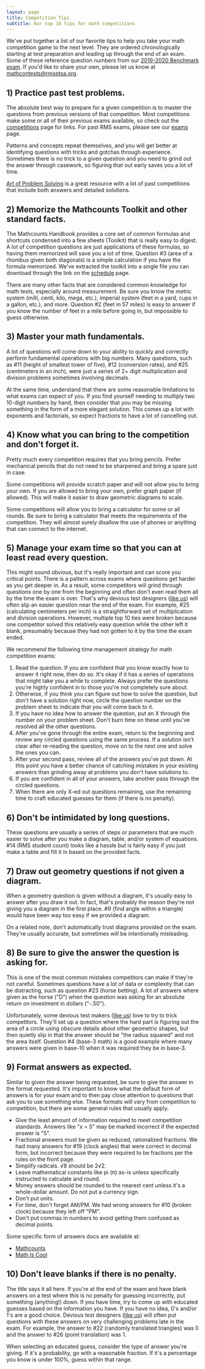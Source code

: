 ```yaml
---
layout: page
title: Competition Tips
subtitle: Our top 10 tips for math competitions
---
```


We've put together a list of our favorite tips to help you take your math competition game to the next level. They are
ordered chronologically starting at test preparation and leading up through the end of an exam. Some of these reference
question numbers from our [2019-2020 Benchmark exam](../exams). If you'd like to share your own, please let us know
at mathcontests@rmsptsa.org.

## 1) Practice past test problems.
The absolute best way to prepare for a given competition is to master the questions from previous versions of that
competition. Most competitions make some or all of their previous exams available, so check out the 
[competitions](../competitions) page for links. For past RMS exams, please see our [exams](../exams) page.

Patterns and concepts repeat themselves, and you will get better at identifying questions with tricks
and gotchas through experience. Sometimes there is no trick to a given question and you need to grind out the answer 
through casework, so figuring that out early saves you a lot of time.

[Art of Problem Solving](https://artofproblemsolving.com/) is a great resource with a lot of past competitions 
that include both answers and detailed solutions.

## 2) Memorize the Mathcounts Toolkit and other standard facts.
The Mathcounts Handbook provides a core set of common formulas and shortcuts condensed into a few sheets (Toolkit) that is
really easy to digest. A lot of competition questions are just applications of these formulas, so having them memorized
will save you a lot of time. Question #3 (area of a rhombus given both diagonals) is a simple calculation if you
have the formula memorized. We've extracted the toolkit into a single file you can download through the link on the
[schedule](../schedule) page.

There are many other facts that are considered common knowledge for math tests, especially around measurement. Be sure you
know the metric system (milli, centi, kilo, mega, etc.), imperial system (feet in a yard, cups in a gallon, etc.), and more.
Question #2 (feet in 57 miles) is easy to answer if you know the number of feet in a mile before going in, but impossible
to guess otherwise.

## 3) Master your math fundamentals.
A lot of questions will come down to your ability to quickly and correctly perform fundamental operations with big numbers.
Many questions, such as #11 (height of smallest tower of five), #12 (conversion rates), and #25 (centimeters in an inch),
were just a series of 2+ digit multiplication and division problems sometimes involving decimals.

At the same time, understand that there are some reasonable limitations to what exams can expect of you. If you find yourself
needing to multiply two 10-digit numbers by hand, then consider that you may be missing something in the form of a more
elegant solution. This comes up a lot with exponents and factorials, so expect fractions to have a lot of cancelling out.
 
## 4) Know what you can bring to the competition and don't forget it.
Pretty much every competition requires that you bring pencils. Prefer mechanical pencils that do not need to be sharpened
and bring a spare just in case.

Some competitions will provide scratch paper and will not allow you to bring your own. If you are allowed to bring your own,
prefer graph paper (if allowed). This will make it easier to draw geometric diagrams to scale.

Some competitions will allow you to bring a calculator for some or all rounds. Be sure to bring a calculator that meets
the requirements of the competition. They will almost surely disallow the use of phones or anything that can connect to the
internet.
 
## 5) Manage your exam time so that you can at least read every question.
This might sound obvious, but it's really important and can score you critical points. There is a pattern across exams where
questions get harder as you get deeper in. As a result, some competitors will grind through questions one by one from the
beginning and often don't even read them all by the time the exam is over. That's why devious test designers 
([like us](../exams)) will often slip an easier question near the end of the exam. For example, #25 (calculating centimeters
per inch) is a straightforward set of multiplication and division operations. However, multiple top 10 ties were broken
because one competitor solved this relatively easy question while the other left it blank, presumably because they had not
gotten to it by the time the exam ended.

We recommend the following time management strategy for math competition exams:
1. Read the question. If you are confident that you know exactly how to answer it right now, then do so. It's okay if it has
a series of operations that might take you a while to complete. Always prefer the questions you're highly confident in to those
you're not completely sure about.
1. Otherwise, if you think you can figure out how to solve the question, but don't have a solution right now, circle the question
number on the problem sheet to indicate that you will come back to it.
1. If you have no idea how to answer the question, put an X through the number on your problem sheet.
Don't burn time on these until you've resolved all the other questions.
1. After you've gone through the entire exam, return to the beginning and review any circled questions using the same process.
If a solution isn't clear after re-reading the question, move on to the next one and solve the ones you can.
1. After your second pass, review all of the answers you've put down. At this point you have a better chance of catching
mistakes in your existing answers than grinding away at problems you don't have solutions to.
1. If you are confident in all of your answers, take another pass through the circled questions.
1. When there are only X-ed out questions remaining, use the remaining time to craft educated guesses for them
(if there is no penalty).
 
## 6) Don't be intimidated by long questions.
These questions are usually a series of steps or parameters that are much easier to solve after you make a diagram, 
table, and/or system of equations. #14 (RMS student count) looks like a hassle but is fairly easy if you just make a
table and fill it in based on the provided facts.

## 7) Draw out geometry questions if not given a diagram.
When a geometry question is given without a diagram, it's usually easy to answer after you draw it out. In fact, that's
probably the reason they're not giving you a diagram in the first place. #9 (find angle within a triangle) would have been
way too easy if we provided a diagram.

On a related note, don't automatically trust diagrams provided on the exam. They're usually accurate, but sometimes will be
intentionally misleading.
 
## 8) Be sure to give the answer the question is asking for.
This is one of the most common mistakes competitors can make if they're not careful. Sometimes
questions have a lot of data or complexity that can be distracting, such as question #23 (horse betting). A lot of answers
where given as the horse ("D") when the question was asking for an absolute return on investment in dollars ("-.50").

Unfortunately, some devious test makers ([like us](../exams)) love to try to trick competitors. They'll set up a question
where the hard part is figuring out the area of a circle using obscure details about other geometric shapes,
but then quietly slip in that the answer should be "the radius squared" and not the area itself. Question #4 (base-3 math)
is a good example where many answers were given in base-10 when it was required they be in base-3.

## 9) Format answers as expected.
Similar to given the answer being requested, be sure to give the answer in the format requested. It's important to know what 
the default form of answers is for your exam and to then pay close attention to questions that ask you to use something else.
These formats will vary from competition to competition, but there are some general rules that usually apply.

- Give the least amount of information required to meet competition standards. Answers like "x = 5" may be marked incorrect if
the expected answer is "5".
- Fractional answers must be given as reduced, rationalized fractions. We had many answers for #19 (clock angles) that were
correct in decimal form, but incorrect because they were required to be fractions per the rules on the front page.
- Simplify radicals. &radic;8 should be 2&radic;2.
- Leave mathematical constants like pi (&pi;) as-is unless specifically instructed to calculate and round.
- Money answers should be rounded to the nearest cent unless it's a whole-dollar amount. Do not put a currency sign.
- Don't put units.
- For time, don't forget AM/PM. We had wrong answers for #10 (broken clock) because they left off "PM".
- Don't put commas in numbers to avoid getting them confused as decimal points.

Some specific form of answers docs are available at:
- [Mathcounts](https://www.mathcounts.org/sites/default/files/u49/1920%20Forms%20of%20Answers.pdf)
- [Math Is Cool](https://www.academicsarecool.com/assets/docs/Rules4-8.pdf)

## 10) Don't leave blanks if there is no penalty.
The title says it all here. If you're at the end of the exam and have blank answers on a test where this is no penalty for
guessing incorrectly, put something (anything!) down. If you have time, try to come up with educated guesses based on the
information you have. If you have no idea, 0's and/or 1's are a good choice. Devious test designers ([like us](../exams))
will often put questions with these answers on very challenging problems late in the exam. For example, the answer to #22
(randomly translated triangles) was 0 and the answer to #26 (point translation) was 1.

When selecting an educated guess, consider the type of answer you're giving. If it's a probability, go with a reasonable
fraction. If it's a percentage you know is under 100%, guess within that range.